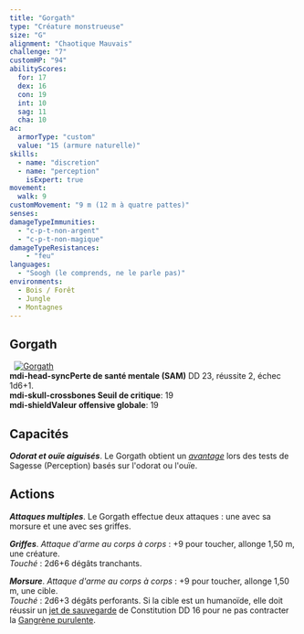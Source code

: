 ```yaml
---
title: "Gorgath"
type: "Créature monstrueuse"
size: "G"
alignment: "Chaotique Mauvais"
challenge: "7"
customHP: "94"
abilityScores:
  for: 17
  dex: 16
  con: 19
  int: 10
  sag: 11
  cha: 10
ac:
  armorType: "custom"
  value: "15 (armure naturelle)"
skills:
  - name: "discretion"
  - name: "perception"
    isExpert: true
movement:
  walk: 9
customMovement: "9 m (12 m à quatre pattes)"
senses:
damageTypeImmunities:
  - "c-p-t-non-argent"
  - "c-p-t-non-magique"
damageTypeResistances:
    - "feu"
languages:
  - "Soogh (le comprends, ne le parle pas)"
environments:
  - Bois / Forêt
  - Jungle
  - Montagnes
---
```

## Gorgath
&nbsp;
[![Gorgath](https://www.douaratil.fr/illustrations/creature-monstrueuse/gorgathm.png)](https://www.douaratil.fr/illustrations/creature-monstrueuse/gorgath.jpg)  
**<v-icon>mdi-head-sync</v-icon>Perte de santé mentale (SAM)** DD 23, réussite 2, échec 1d6+1.   
**<v-icon>mdi-skull-crossbones</v-icon> Seuil de critique**: 19        
**<v-icon>mdi-shield</v-icon>Valeur offensive globale**: 19     
## Capacités

_**Odorat et ouïe aiguisés**_. Le Gorgath obtient un [_avantage_](/utiliser-les-caracteristiques/#avantage-et-desavantage) lors des tests de Sagesse (Perception) basés sur l'odorat ou l'ouïe.

## Actions
_**Attaques multiples**_. Le Gorgath effectue deux attaques : une avec sa morsure et une avec ses griffes.

_**Griffes**_. _Attaque d'arme au corps à corps_ : +9 pour toucher, allonge 1,50 m, une créature.  
_Touché_ : 2d6+6 dégâts tranchants.

_**Morsure**_. _Attaque d'arme au corps à corps_ : +9 pour toucher, allonge 1,50 m, une cible.  
_Touché_ : 2d6+3 dégâts perforants. Si la cible est un humanoïde, elle doit réussir un [jet de sauvegarde](/utiliser-les-caracteristiques/#jets-de-sauvegarde) de Constitution DD 16 pour ne pas contracter la [Gangrène purulente](/maladies/#gangrene-purulente).
